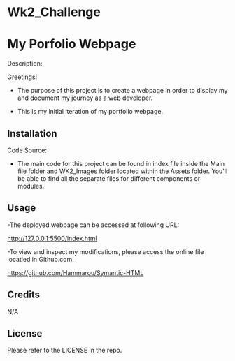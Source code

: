 # Wk2_Challenge


# My Porfolio Webpage

Description:

Greetings! 

- The purpose of this project is to create a webpage in order to display my and document my journey as a web developer.
  
- This is my initial iteration of my portfolio webpage.


## Installation

Code Source:

- The main code for this project can be found in index file inside the Main file folder and WK2_Images folder located within the Assets folder.
  You'll be able to find all the separate files for different components or modules.


## Usage

-The deployed webpage can be accessed at following URL:

http://127.0.0.1:5500/index.html


-To view and inspect my modifications, please access the online file locatied in Github.com.

https://github.com/Hammarou/Symantic-HTML


## Credits

N/A

## License

Please refer to the LICENSE in the repo.


